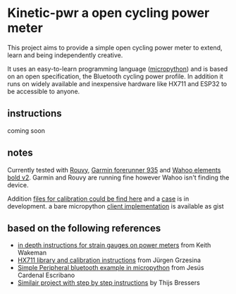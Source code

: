 # Kinetic-pwr a open cycling power meter

This project aims to provide a simple open cycling power meter to extend, learn and being independently creative.

It uses an easy-to-learn programming language ([micropython](https://micropython.org/)) and is based on an open specification, the Bluetooth cycling power profile. In addition it runs on widely available and inexpensive hardware like HX711 and ESP32 to be accessible to anyone. 

## instructions
coming soon

## notes
Currently tested with [Rouvy](https://rouvy.com/), [Garmin forerunner 935](https://www.garmin.com/en-US/p/564291) and [Wahoo elements bold v2](https://eu.wahoofitness.com/devices/bike-computers/elemnt-bolt-buy). Garmin and Rouvy are running fine however Wahoo isn't finding the device. 

Addition [files for calibration could be find here](https://github.com/btotr/force-calibration) and a [case](https://github.com/btotr/kinetic-pw-case) is in development. a bare micropython [client implementation](https://gist.github.com/btotr/462ab281c35927629a8f70ec4f23cb6f) is available as gist 



## based on the following references
- [in depth instructions for strain gauges on power meters](https://www.youtube.com/@kwakeham) from Keith Wakeman
- [HX711 library and calibration instructions](https://www.azdelivery.de/blogs/azdelivery-blog-fur-arduino-und-raspberry-pi/digitalwaage-mit-hx711-und-esp8266-esp32-in-micropython) from Jürgen Grzesina
- [Simple Peripheral bluetooth example in micropython](https://github.com/jcardenal/BLEexample/tree/master/Peripheral/py) from Jesús Cardenal Escribano
- [Similair project with step by step instructions](https://gitlab.com/tbressers/power/-/wikis/home?version_id=5ca1941095dd4ada6b218e4f30f58e189ba50af5) by Thijs Bressers
